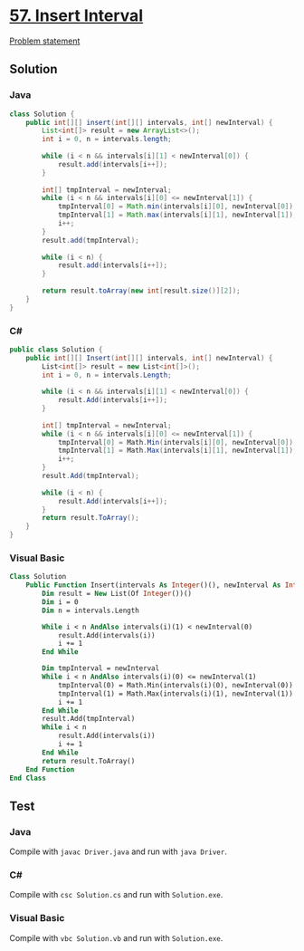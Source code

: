 # [57. Insert Interval][title]

[Problem statement][title]

## Solution

### Java

```java
class Solution {
    public int[][] insert(int[][] intervals, int[] newInterval) {
        List<int[]> result = new ArrayList<>();
        int i = 0, n = intervals.length;
        
        while (i < n && intervals[i][1] < newInterval[0]) {
            result.add(intervals[i++]);
        }
        
        int[] tmpInterval = newInterval;
        while (i < n && intervals[i][0] <= newInterval[1]) {
            tmpInterval[0] = Math.min(intervals[i][0], newInterval[0]);
            tmpInterval[1] = Math.max(intervals[i][1], newInterval[1]);
            i++;
        }
        result.add(tmpInterval);
        
        while (i < n) {
            result.add(intervals[i++]);
        }
        
        return result.toArray(new int[result.size()][2]);
    }
}
```

### C#

```c#
public class Solution {
    public int[][] Insert(int[][] intervals, int[] newInterval) {
        List<int[]> result = new List<int[]>();
        int i = 0, n = intervals.Length;
        
        while (i < n && intervals[i][1] < newInterval[0]) {
            result.Add(intervals[i++]);
        }
        
        int[] tmpInterval = newInterval;
        while (i < n && intervals[i][0] <= newInterval[1]) {
            tmpInterval[0] = Math.Min(intervals[i][0], newInterval[0]);
            tmpInterval[1] = Math.Max(intervals[i][1], newInterval[1]);
            i++;
        }
        result.Add(tmpInterval);
        
        while (i < n) {
            result.Add(intervals[i++]);
        }
        return result.ToArray();
    }
}
```

### Visual Basic

```vb
Class Solution 
	Public Function Insert(intervals As Integer()(), newInterval As Integer()) As Integer()()
		Dim result = New List(Of Integer())()
		Dim i = 0
		Dim n = intervals.Length

		While i < n AndAlso intervals(i)(1) < newInterval(0)
			result.Add(intervals(i))
			i += 1
		End While

		Dim tmpInterval = newInterval
		While i < n AndAlso intervals(i)(0) <= newInterval(1)
			tmpInterval(0) = Math.Min(intervals(i)(0), newInterval(0))
			tmpInterval(1) = Math.Max(intervals(i)(1), newInterval(1))
			i += 1
		End While
		result.Add(tmpInterval)
		While i < n
			result.Add(intervals(i))
			i += 1
		End While
		return result.ToArray()
	End Function
End Class
```

## Test

### Java

Compile with `javac Driver.java` and run with `java Driver`.

### C#

Compile with `csc Solution.cs` and run with `Solution.exe`.

### Visual Basic

Compile with `vbc Solution.vb` and run with `Solution.exe`.

[title]: https://leetcode.com/problems/insert-interval/